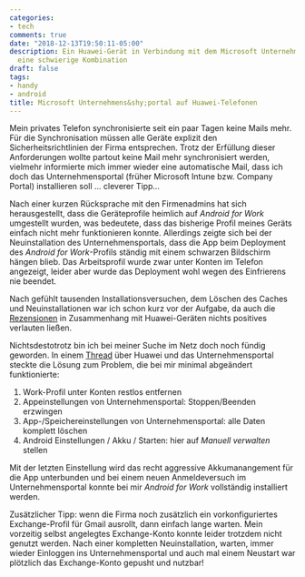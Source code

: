 ```yaml
---
categories:
- tech
comments: true
date: "2018-12-13T19:50:11-05:00"
description: Ein Huawei-Gerät in Verbindung mit dem Microsoft Unternehmensportal ist
  eine schwierige Kombination
draft: false
tags:
- handy
- android
title: Microsoft Unternehmens&shy;portal auf Huawei-Telefonen
---
```


Mein privates Telefon synchronisierte seit ein paar Tagen keine Mails mehr. Für die Synchronisation müssen alle Geräte explizit den Sicherheitsrichtlinien der Firma entsprechen. Trotz der Erfüllung dieser Anforderungen wollte partout keine Mail mehr synchronisiert werden, vielmehr informierte mich immer wieder eine automatische Mail, dass ich doch das Unternehmensportal (früher Microsoft Intune bzw. Company Portal) installieren soll ... cleverer Tipp...

Nach einer kurzen Rücksprache mit den Firmenadmins hat sich herausgestellt, dass die Geräteprofile heimlich auf _Android for Work_ umgestellt wurden, was bedeutete, dass das bisherige Profil meines Geräts einfach nicht mehr funktionieren konnte. Allerdings zeigte sich bei der Neuinstallation des Unternehmensportals, dass die App beim Deployment des _Android for Work_-Profils ständig mit einem schwarzen Bildschirm hängen blieb. Das Arbeitsprofil wurde zwar unter Konten im Telefon angezeigt, leider aber wurde das Deployment wohl wegen des Einfrierens nie beendet.

Nach gefühlt tausenden Installationsversuchen, dem Löschen des Caches und Neuinstallationen war ich schon kurz vor der Aufgabe, da auch die [Rezensionen](https://play.google.com/store/apps/details?id=com.microsoft.windowsintune.companyportal&showAllReviews=true) in Zusammenhang mit Huawei-Geräten nichts positives verlauten ließen.

Nichtsdestotrotz bin ich bei meiner Suche im Netz doch noch fündig geworden. In einem [Thread](https://microsoftintune.uservoice.com/forums/291681-ideas/suggestions/35370883-add-huawei-mate-10-pro-to-intune) über Huawei und das Unternehmensportal steckte die Lösung zum Problem, die bei mir minimal abgeändert funktionierte:

1. Work-Profil unter Konten restlos entfernen
2. Appeinstellungen von Unternehmensportal: Stoppen/Beenden erzwingen
3. App-/Speichereinstellungen von Unternehmensportal: alle Daten komplett löschen
4. Android Einstellungen / Akku / Starten: hier auf _Manuell verwalten_ stellen

Mit der letzten Einstellung wird das recht aggressive Akkumanangement für die App unterbunden und bei einem neuen Anmeldeversuch im Unternehmensportal konnte bei mir _Android for Work_ vollständig installiert werden.

Zusätzlicher Tipp: wenn die Firma noch zusätzlich ein vorkonfiguriertes Exchange-Profil für Gmail ausrollt, dann einfach lange warten. Mein vorzeitig selbst angelegtes Exchange-Konto konnte leider trotzdem nicht genutzt werden. Nach einer kompletten Neuinstallation, warten, immer wieder Einloggen ins Unternehmensportal und auch mal einem Neustart war plötzlich das Exchange-Konto gepusht und nutzbar!
